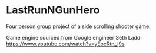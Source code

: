 # LastRunNGunHero

Four person group project of a side scrolling shooter game. 

Game engine sourced from Google engineer Seth Ladd: 
https://www.youtube.com/watch?v=yEocRtn_j9s
